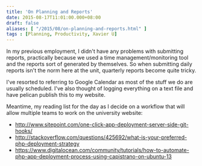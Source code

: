 ```yaml
---
title: 'On Planning and Reports'
date: 2015-08-17T11:01:00.000+08:00
draft: false
aliases: [ "/2015/08/on-planning-and-reports.html" ]
tags : [Planning, Productivity, Xavier U]
---
```


In my previous employment, I didn't have any problems with submitting reports, practically because we used a time management/monitoring tool and the reports sort of generated by themselves. So when submitting daily reports isn't the norm here at the unit, quarterly reports become quite tricky.  
  
I've resorted to referring to Google Calendar as most of the stuff we do are usually scheduled. I've also thought of logging everything on a text file and have pelican publish this to my website.  
  
Meantime, my reading list for the day as I decide on a workflow that will allow multiple teams to work on the university website:  

*   http://www.sitepoint.com/one-click-app-deployment-server-side-git-hooks/
*   http://stackoverflow.com/questions/425692/what-is-your-preferred-php-deployment-strategy
*   https://www.digitalocean.com/community/tutorials/how-to-automate-php-app-deployment-process-using-capistrano-on-ubuntu-13